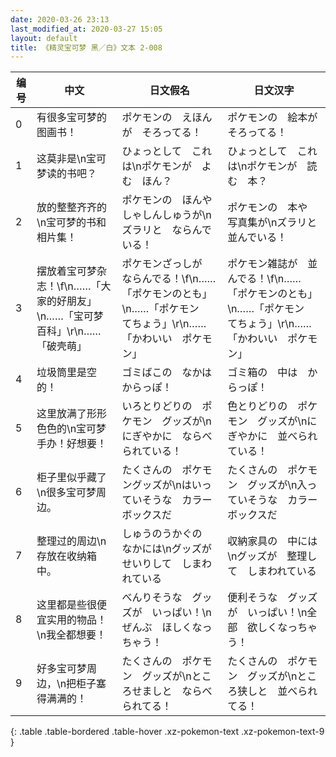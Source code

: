 ```yaml
---
date: 2020-03-26 23:13
last_modified_at: 2020-03-27 15:05
layout: default
title: 《精灵宝可梦 黑／白》文本 2-008
---
```

| 编号 | 中文 | 日文假名 | 日文汉字 |
| ---- | ---- | ---- | --- |
| 0 | 有很多宝可梦的图画书！ | ポケモンの　えほんが　そろってる！ | ポケモンの　絵本が　そろってる！ |
| 1 | 这莫非是\n宝可梦读的书吧？ | ひょっとして　これは\nポケモンが　よむ　ほん？ | ひょっとして　これは\nポケモンが　読む　本？ |
| 2 | 放的整整齐齐的\n宝可梦的书和相片集！ | ポケモンの　ほんや　しゃしんしゅうが\nズラリと　ならんでいる！ | ポケモンの　本や　写真集が\nズラリと　並んでいる！ |
| 3 | 摆放着宝可梦杂志！\f\n……「大家的好朋友」\n……「宝可梦百科」\r\n……「破壳萌」 | ポケモンざっしが　ならんでる！\f\n……「ポケモンのとも」\n……「ポケモン　てちょう」\r\n……「かわいい　ポケモン」 | ポケモン雑誌が　並んでる！\f\n……「ポケモンのとも」\n……「ポケモン　てちょう」\r\n……「かわいい　ポケモン」 |
| 4 | 垃圾筒里是空的！ | ゴミばこの　なかは　からっぽ！ | ゴミ箱の　中は　からっぽ！ |
| 5 | 这里放满了形形色色的\n宝可梦手办！好想要！ | いろとりどりの　ポケモン　グッズが\nにぎやかに　ならべられている！ | 色とりどりの　ポケモン　グッズが\nにぎやかに　並べられている！ |
| 6 | 柜子里似乎藏了\n很多宝可梦周边。 | たくさんの　ポケモングッズが\nはいっていそうな　カラーボックスだ | たくさんの　ポケモン　グッズが\n入っていそうな　カラーボックスだ |
| 7 | 整理过的周边\n存放在收纳箱中。 | しゅうのうかぐの　なかには\nグッズが　せいりして　しまわれている | 収納家具の　中には\nグッズが　整理して　しまわれている |
| 8 | 这里都是些很便宜实用的物品！\n我全都想要！ | べんりそうな　グッズが　いっぱい！\nぜんぶ　ほしくなっちゃう！ | 便利そうな　グッズが　いっぱい！\n全部　欲しくなっちゃう！ |
| 9 | 好多宝可梦周边，\n把柜子塞得满满的！ | たくさんの　ポケモン　グッズが\nところせましと　ならべられてる！ | たくさんの　ポケモン　グッズが\nところ狭しと　並べられてる！ |
{: .table .table-bordered .table-hover .xz-pokemon-text .xz-pokemon-text-9 }